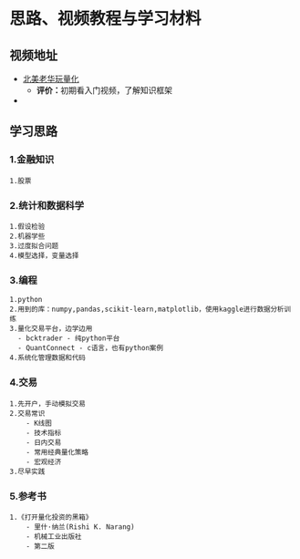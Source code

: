 # 思路、视频教程与学习材料

## 视频地址
-   [北美老华玩量化](https://www.youtube.com/watch?v=1xHsKpAwi4U)
    -   <strong>评价：</strong>初期看入门视频，了解知识框架
-   

## 学习思路

### 1.金融知识
    1.股票
### 2.统计和数据科学
    1.假设检验
    2.机器学些
    3.过度拟合问题
    4.模型选择，变量选择

### 3.编程
    1.python
    2.用到的库：numpy,pandas,scikit-learn,matplotlib，使用kaggle进行数据分析训练
    3.量化交易平台，边学边用
      - bcktrader - 纯python平台
      - QuantConnect - c语言，也有python案例
    4.系统化管理数据和代码

### 4.交易
    1.先开户，手动模拟交易
    2.交易常识
        - K线图
        - 技术指标
        - 日内交易
        - 常用经典量化策略
        - 宏观经济
    3.尽早实践

### 5.参考书
    1.《打开量化投资的黑箱》
        - 里什·纳兰(Rishi K. Narang)
        - 机械工业出版社
        - 第二版
